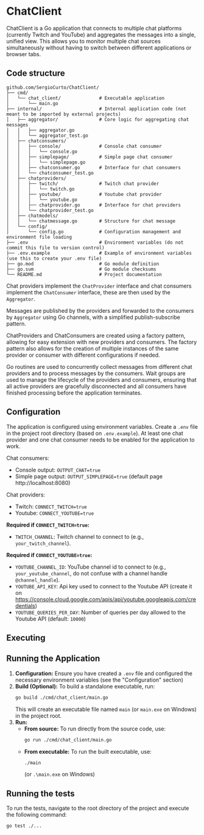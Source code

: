 # ChatClient

ChatClient is a Go application that connects to multiple chat platforms (currently Twitch and YouTube) and aggregates the messages into a single, unified view. This allows you to monitor multiple chat sources simultaneously without having to switch between different applications or browser tabs.

## Code structure

```
github.com/SergioCurto/ChatClient/
├── cmd/
│   └── chat_client/              # Executable application
│       └── main.go               
├── internal/                     # Internal application code (not meant to be imported by external projects)
│   ├── aggregator/               # Core logic for aggregating chat messages
│   │   ├── aggregator.go         
│   │   └── aggregator_test.go    
│   ├── chatconsumers/            
│   │   ├── console/              # Console chat consumer
│   │   │   └── console.go        
│   │   ├── simplepage/           # Simple page chat consumer
│   │   │   └── simplepage.go     
│   │   ├── chatconsumer.go       # Interface for chat consumers
│   │   └── chatconsumer_test.go  
│   ├── chatproviders/            
│   │   ├── twitch/               # Twitch chat provider
│   │   │   └── twitch.go         
│   │   ├── youtube/              # Youtube chat provider
│   │   │   └── youtube.go        
│   │   ├── chatprovider.go       # Interface for chat providers
│   │   └── chatprovider_test.go  
│   ├── chatmodels/               
│   │   └── chatmessage.go        # Structure for chat message
│   └── config/                   
│       └── config.go             # Configuration management and environment file loading
├── .env                          # Environment variables (do not commit this file to version control)
├── .env.example                  # Example of environment variables (use this to create your .env file)
├── go.mod                        # Go module definition
├── go.sum                        # Go module checksums
└── README.md                     # Project documentation
```

Chat providers implement the `ChatProvider` interface and chat consumers implement the `ChatConsumer` interface, these are then used by the `Aggregator`. 

Messages are published by the providers and forwarded to the consumers by `Aggregator` using Go channels, with a simplified publish-subscribe pattern.

ChatProviders and ChatConsumers are created using a factory pattern, allowing for easy extension with new providers and consumers. The factory pattern also allows for the creation of multiple instances of the same provider or consumer with different configurations if needed.

Go routines are used to concurrently collect messages from different chat providers and to process messages by the consumers. Wait groups are used to manage the lifecycle of the providers and consumers, ensuring that all active providers are gracefully disconnected and all consumers have finished processing before the application terminates.


## Configuration

The application is configured using environment variables. Create a `.env` file in the project root directory (based on `.env.example`). At least one chat provider and one chat consumer needs to be enabled for the application to work.

Chat consumers:
- Console output: `OUTPUT_CHAT=true`
- Simple page output: `OUTPUT_SIMPLEPAGE=true` (default page http://localhost:8080)

Chat providers:
- Twitch: `CONNECT_TWITCH=true`
- Youtube: `CONNECT_YOUTUBE=true`

**Required if `CONNECT_TWITCH=true`:**

*   `TWITCH_CHANNEL`: Twitch channel to connect to (e.g., `your_twitch_channel`).

**Required if `CONNECT_YOUTUBE=true`:**

*   `YOUTUBE_CHANNEL_ID`: YouTube channel id to connect to (e.g., `your_youtube_channel`, do not confuse with a channel handle `@channel_handle`).
*   `YOUTUBE_API_KEY`: Api key used to connect to the Youtube API (create it on https://console.cloud.google.com/apis/api/youtube.googleapis.com/credentials)
*   `YOUTUBE_QUERIES_PER_DAY`: Number of queries per day allowed to the Youtube API (default: `10000`)

## Executing

## Running the Application

1.  **Configuration:** Ensure you have created a `.env` file and configured the necessary environment variables (see the "Configuration" section)
2.  **Build (Optional):** To build a standalone executable, run:
    ```bash
    go build ./cmd/chat_client/main.go
    ```
    This will create an executable file named `main` (or `main.exe` on Windows) in the project root.
3.  **Run:**
    *   **From source:** To run directly from the source code, use:
        ```bash
        go run ./cmd/chat_client/main.go
        ```
    *   **From executable:** To run the built executable, use:
        ```bash
        ./main
        ```
        (or `.\main.exe` on Windows)


## Running the tests

To run the tests, navigate to the root directory of the project and execute the following command:

```bash
go test ./...
```
